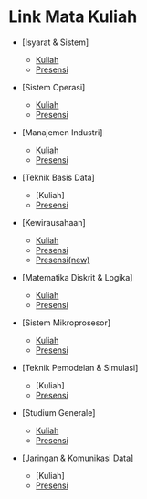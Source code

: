 # Link Mata Kuliah
* [Isyarat & Sistem]  
  * [Kuliah](https://teams.microsoft.com/l/meetup-join/19%3a6a4028efe7574e34b95bda27fcd001f6%40thread.tacv2/1599656654073?context=%7b%22Tid%22%3a%22af2c0734-cb42-464f-b6bf-2a241b6ada56%22%2c%22Oid%22%3a%229fec335c-f272-47cc-9d2a-5a02492898c3%22%7d)
  * [Presensi](https://forms.gle/Rgtex5p3kYPaCgTQA) 

* [Sistem Operasi]
  * [Kuliah]()
  * [Presensi](https://docs.google.com/forms/d/e/1FAIpQLSdQJ7chLT9m_wYimpHQbuDrMkp0NXkQ6u1QoKJehuZ3A6gX1g/viewform)

* [Manajemen Industri]
  * [Kuliah](https://zoom.us/j/3868769431?pwd=alNWNU1jTlVTOERZNTF1RjhpdjdqUT09)  
  * [Presensi](https://forms.gle/oddAP6jEehDfd9Zt8)

* [Teknik Basis Data]
  * [Kuliah]
  * [Presensi](https://docs.google.com/forms/u/1/d/e/1FAIpQLSeJYtElMCIYm-EeK6QrUq7mRMIryPqPrHaZ7Y50OI2STjvrkQ/viewform?usp=send_form)

* [Kewirausahaan]
  * [Kuliah](https://teams.microsoft.com/l/meetup-join/19%3a165fc6d653704ccdba75e36c58311f09%40thread.tacv2/1599709411868?context=%7b%22Tid%22%3a%22af2c0734-cb42-464f-b6bf-2a241b6ada56%22%2c%22Oid%22%3a%228ee03321-55f7-46f9-870d-da6a0eed8bf7%22%7d)
  * [Presensi](https://docs.google.com/forms/u/1/d/e/1FAIpQLSceEdRqH3aVN2tYUcZDSehmDPcbdxeG3PrplxwlG8PTEB_feg/viewform?usp=send_form)
  * [Presensi(new)](https://forms.gle/yLe4V6KAJh7gaUp27)

* [Matematika Diskrit & Logika]
  * [Kuliah](https://ugm-spark.webex.com/ugm-spark/j.php?MTID=m4e8099e1c0b5fadff2851256807adb82)
  * [Presensi](https://docs.google.com/forms/d/e/1FAIpQLScu7Ujt2rB_Y3tUCX1rXy3qBMYiiPXvI-jQcCrjuAoNerTlgg/viewform)

* [Sistem Mikroprosesor]
  * [Kuliah](https://ugm-spark.webex.com/ugm-spark/j.php?MTID=mbbcb0f82bee71b6f2d0f4c8ba0f884f7)
  * [Presensi](https://docs.google.com/forms/d/e/1FAIpQLSeufFQo52058jKFrSCGl0alqTo5DTSSC7tM3CwKWCZLrJUK4Q/viewform)

* [Teknik Pemodelan & Simulasi]
  * [Kuliah]
  * [Presensi](https://docs.google.com/forms/u/1/d/e/1FAIpQLSfLwkYEF5qqAUsUeqgfmIub_NQ2tzWIOADwxDm0q8U0uBonSw/viewform?usp=send_form)

* [Studium Generale]
  * [Kuliah](http://ugm.id/SGSFZ)
  * [Presensi](https://docs.google.com/forms/u/1/d/e/1FAIpQLSfeV1jA5HsizQ6AE28ZQsUsdcfRBswIxOMiBsowe9TuPK5-dw/viewform?usp=send_form)

* [Jaringan & Komunikasi Data]
  * [Kuliah]
  * [Presensi](https://docs.google.com/forms/u/1/d/e/1FAIpQLSeTyTJPVw51n-iQA-fltgPU_R1XO-boOcjEyR1AnVtJtKt2Jg/viewform?usp=send_form)
